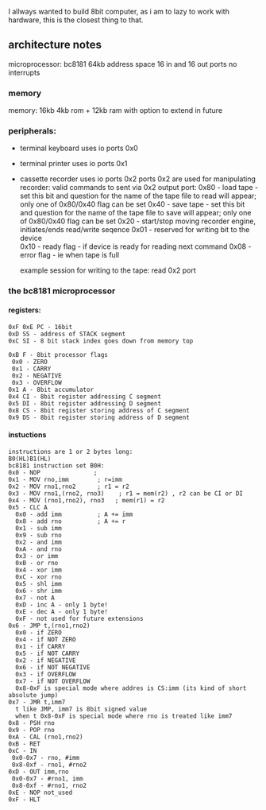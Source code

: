 I allways wanted to build 8bit computer, as i am to lazy to work with hardware, this is the closest thing to that.

## architecture notes
microprocessor: bc8181
64kb address space
16 in and 16 out ports
no interrupts

### memory
memory: 16kb
4kb rom + 12kb ram with option to extend in future

### peripherals:
- terminal keyboard uses io ports 0x0
- terminal printer uses io ports 0x1
- cassette recorder uses io ports 0x2
  ports 0x2 are used for manipulating recorder:
    valid commands to sent via 0x2 output port:
    0x80 - load tape - set this bit and question for the name of the tape file to read will appear; only one of 0x80/0x40 flag can be set
    0x40 - save tape - set this bit and question for the name of the tape file to save will appear; only one of 0x80/0x40 flag can be set
    0x20 - start/stop moving recorder engine, initiates/ends read/write seqence
    0x01 - reserved for writing bit to the device    
    0x10 - ready flag - if device is ready for reading next command
    0x08 - error flag - ie when tape is full

  example session for writing to the tape:
  read 0x2 port

### the bc8181 microprocessor
#### registers:
```
0xF 0xE PC - 16bit
0xD SS - address of STACK segment
0xC SI - 8 bit stack index goes down from memory top

0xB F - 8bit processor flags
 0x0 - ZERO
 0x1 - CARRY
 0x2 - NEGATIVE
 0x3 - OVERFLOW
0x1 A - 8bit accumulator
0x4 CI - 8bit register addressing C segment
0x5 DI - 8bit register addressing D segment
0x8 CS - 8bit register storing address of C segment
0x9 DS - 8bit register storing address of D segment
```
#### instuctions
```
instructions are 1 or 2 bytes long:
B0(HL)B1(HL)
bc8181 instruction set B0H:
0x0 - NOP               ;
0x1 - MOV rno,imm        ; r=imm
0x2 - MOV rno1,rno2      ; r1 = r2
0x3 - MOV rno1,(rno2, rno3)    ; r1 = mem(r2) , r2 can be CI or DI
0x4 - MOV (rno1,rno2), rno3   ; mem(r1) = r2
0x5 - CLC A
  0x0 - add imm          ; A += imm
  0x8 - add rno          ; A += r
  0x1 - sub imm
  0x9 - sub rno
  0x2 - and imm
  0xA - and rno
  0x3 - or imm
  0xB - or rno
  0x4 - xor imm
  0xC - xor rno
  0x5 - shl imm
  0x6 - shr imm
  0x7 - not A
  0xD - inc A - only 1 byte!
  0xE - dec A - only 1 byte!
  0xF - not used for future extensions
0x6 - JMP t,(rno1,rno2)
  0x0 - if ZERO
  0x4 - if NOT ZERO
  0x1 - if CARRY
  0x5 - if NOT CARRY
  0x2 - if NEGATIVE
  0x6 - if NOT NEGATIVE
  0x3 - if OVERFLOW
  0x7 - if NOT OVERFLOW
  0x8-0xF is special mode where addres is CS:imm (its kind of short absolute jump)
0x7 - JMR t,imm7
  t like JMP, imm7 is 8bit signed value
  when t 0x8-0xF is special mode where rno is treated like imm7
0x8 - PSH rno
0x9 - POP rno
0xA - CAL (rno1,rno2)
0xB - RET
0xC - IN
 0x0-0x7 - rno, #imm
 0x8-0xf - rno1, #rno2
0xD - OUT imm,rno
 0x0-0x7 - #rno1, imm
 0x8-0xf - #rno1, rno2
0xE - NOP not_used
0xF - HLT
```
